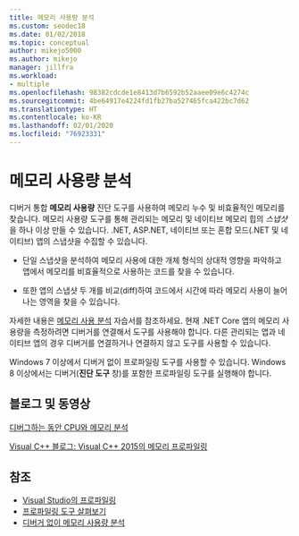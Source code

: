 ```yaml
---
title: 메모리 사용량 분석
ms.custom: seodec18
ms.date: 01/02/2018
ms.topic: conceptual
author: mikejo5000
ms.author: mikejo
manager: jillfra
ms.workload:
- multiple
ms.openlocfilehash: 98382cdcde1e8413d7b6592b52aaee09e6c4274c
ms.sourcegitcommit: 4be64917e4224fd1fb27ba527465fca422bc7d62
ms.translationtype: HT
ms.contentlocale: ko-KR
ms.lasthandoff: 02/01/2020
ms.locfileid: "76923331"
---
```

# <a name="analyze-memory-usage"></a>메모리 사용량 분석
디버거 통합 **메모리 사용량** 진단 도구를 사용하여 메모리 누수 및 비효율적인 메모리를 찾습니다. 메모리 사용량 도구를 통해 관리되는 메모리 및 네이티브 메모리 힙의 *스냅샷* 을 하나 이상 만들 수 있습니다. .NET, ASP.NET, 네이티브 또는 혼합 모드(.NET 및 네이티브) 앱의 스냅샷을 수집할 수 있습니다.

- 단일 스냅샷을 분석하여 메모리 사용에 대한 개체 형식의 상대적 영향을 파악하고 앱에서 메모리를 비효율적으로 사용하는 코드를 찾을 수 있습니다.

- 또한 앱의 스냅샷 두 개를 비교(diff)하여 코드에서 시간에 따라 메모리 사용이 늘어나는 영역을 찾을 수 있습니다.

자세한 내용은 [메모리 사용 분석](../profiling/memory-usage.md) 자습서를 참조하세요.  현재 .NET Core 앱의 메모리 사용량을 측정하려면 디버거를 연결해서 도구를 사용해야 합니다. 다른 관리되는 앱과 네이티브 앱의 경우 디버거를 연결하거나 연결하지 않고 도구를 사용할 수 있습니다.

Windows 7 이상에서 디버거 없이 프로파일링 도구를 사용할 수 있습니다. Windows 8 이상에서는 디버거(**진단 도구** 창)를 포함한 프로파일링 도구를 실행해야 합니다.

## <a name="blogs-and-videos"></a>블로그 및 동영상

[디버그하는 동안 CPU와 메모리 분석](https://devblogs.microsoft.com/visualstudio/analyze-cpu-memory-while-debugging/)

[Visual C++ 블로그: Visual C++ 2015의 메모리 프로파일링](https://devblogs.microsoft.com/cppblog/memory-profiling-in-visual-c-2015/)

## <a name="see-also"></a>참조

- [Visual Studio의 프로파일링](../profiling/index.yml)
- [프로파일링 도구 살펴보기](../profiling/profiling-feature-tour.md)
- [디버거 없이 메모리 사용량 분석](../profiling/memory-usage-without-debugging2.md)
